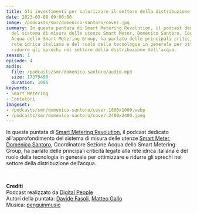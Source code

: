 ```yaml
---
title: Gli investimenti per valorizzare il settore della distribuzione dell’acqua
date: 2023-03-08 09:00:00
image: /podcasts/smr/domenico-santoro/cover.jpg
summary: In questa puntata di Smart Metering Revolution, il podcast dedicato all'approfondimento
  del sistema di misura delle utenze Smart Meter, Domenico Santoro, Coordinatore Sezione
  Acqua dello Smart Metering Group, ha parlato delle principali criticità legate alla
  rete idrica italiana e del ruolo della tecnologia in generale per ottimizzare e
  ridurre gli sprechi nel settore della distribuzione dell’acqua.
season: 1
episode: 4
audio:
  file: /podcasts/smr/domenico-santoro/audio.mp3
  size: 17379496
  duration: 1086
keywords:
- Smart Metering
- Contatori
imageset:
- /podcasts/smr/domenico-santoro/cover.1000x1000.webp
- /podcasts/smr/domenico-santoro/cover.2400x2400.jpeg
---
```


In questa puntata di [Smart Metering Revolution](https://www.innovabilitycircle.com/suom-2023/), il podcast dedicato all'approfondimento del sistema di misura delle utenze [Smart Meter](https://smg-anie.it/), [Domenico Santoro](https://www.linkedin.com/in/domenico-santoro-445696a9/?originalSubdomain=it), Coordinatore Sezione Acqua dello Smart Metering Group, ha parlato delle principali criticità legate alla rete idrica italiana e del ruolo della tecnologia in generale per ottimizzare e ridurre gli sprechi nel settore della distribuzione dell’acqua.

<br>

**Crediti**<br>
Podcast realizzato da [Digital People](https://w3id.org/digitalpeople)<br>
Autori della puntata: [Davide Fasoli](https://www.linkedin.com/in/davide-fasoli-2b3246179/), [Matteo Gallo](https://www.linkedin.com/in/matteo-gallo-4a5ab31a8/)<br>
Musica: [penguinmusic](https://pixabay.com/users/penguinmusic-24940186/)